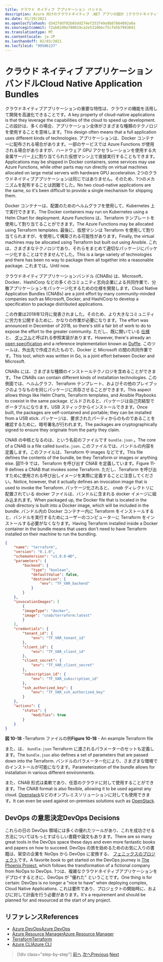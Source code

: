 ```yaml
---
title: クラウド ネイティブ アプリケーション バンドル
description: Azure 向けのクラウドネイティブ .NET アプリの設計 |クラウドネイティブアプリケーションバンドル
ms.date: 01/19/2021
ms.openlocfilehash: d3427ddf82b65dd274ef253749a9b87864092a0a
ms.sourcegitcommit: f2ab02d9a780819ca2e5310bbcf5cfe5b7993041
ms.translationtype: MT
ms.contentlocale: ja-JP
ms.lasthandoff: 02/03/2021
ms.locfileid: "99506137"
---
```

# <a name="cloud-native-application-bundles"></a><span data-ttu-id="ce6c8-103">クラウド ネイティブ アプリケーション バンドル</span><span class="sxs-lookup"><span data-stu-id="ce6c8-103">Cloud Native Application Bundles</span></span>

<span data-ttu-id="ce6c8-104">クラウドネイティブアプリケーションの重要な特性は、クラウドの機能を活用して開発を高速化できることです。</span><span class="sxs-lookup"><span data-stu-id="ce6c8-104">A key property of cloud-native applications is that they leverage the capabilities of the cloud to speed up development.</span></span> <span data-ttu-id="ce6c8-105">この設計は、多くの場合、アプリケーション全体がさまざまな種類のテクノロジを使用することを意味します。</span><span class="sxs-lookup"><span data-stu-id="ce6c8-105">This design often means that a full application uses different kinds of technologies.</span></span> <span data-ttu-id="ce6c8-106">アプリケーションは、Docker コンテナーに配布される場合があります。一部のサービスでは Azure Functions が使用される場合がありますが、ハードウェア GPU アクセラレーションを使用する大金属サーバー上に割り当てられた仮想マシン上で直接実行することもできます。</span><span class="sxs-lookup"><span data-stu-id="ce6c8-106">Applications may be shipped in Docker containers, some services may use Azure Functions, while other parts may run directly on virtual machines allocated on large metal servers with hardware GPU acceleration.</span></span> <span data-ttu-id="ce6c8-107">2つのクラウドネイティブアプリケーションは同じではありません。そのため、1つのメカニズムを配布することは困難でした。</span><span class="sxs-lookup"><span data-stu-id="ce6c8-107">No two cloud-native applications are the same, so it's been difficult to provide a single mechanism for shipping them.</span></span>

<span data-ttu-id="ce6c8-108">Docker コンテナーは、配置のためのヘルムグラフを使用して、Kubernetes 上で実行できます。</span><span class="sxs-lookup"><span data-stu-id="ce6c8-108">The Docker containers may run on Kubernetes using a Helm Chart for deployment.</span></span> <span data-ttu-id="ce6c8-109">Azure Functions は、Terraform テンプレートを使用して割り当てることができます。</span><span class="sxs-lookup"><span data-stu-id="ce6c8-109">The Azure Functions may be allocated using Terraform templates.</span></span> <span data-ttu-id="ce6c8-110">最後に、仮想マシンは Terraform を使用して割り当てられますが、を使用して構築される可能性があります。</span><span class="sxs-lookup"><span data-stu-id="ce6c8-110">Finally, the virtual machines may be allocated using Terraform but built out using Ansible.</span></span> <span data-ttu-id="ce6c8-111">これは、さまざまなテクノロジであり、それらをまとめて適切なパッケージにパッケージ化することはできませんでした。</span><span class="sxs-lookup"><span data-stu-id="ce6c8-111">This is a large variety of technologies and there has been no way to package them all together into a reasonable package.</span></span> <span data-ttu-id="ce6c8-112">これまでは。</span><span class="sxs-lookup"><span data-stu-id="ce6c8-112">Until now.</span></span>

<span data-ttu-id="ce6c8-113">クラウドネイティブアプリケーションバンドル (CNABs) は、Microsoft、Docker、HashiCorp などの多くのコミュニティ志向企業による共同作業で、分散アプリケーションをパッケージ化するための仕様を開発します。</span><span class="sxs-lookup"><span data-stu-id="ce6c8-113">Cloud Native Application Bundles (CNABs) are a joint effort by many community-minded companies such as Microsoft, Docker, and HashiCorp to develop a specification to package distributed applications.</span></span>

<span data-ttu-id="ce6c8-114">この作業は2018年12月に発表されました。そのため、より大きなコミュニティに労力を公開するために、かなりの作業が必要になります。</span><span class="sxs-lookup"><span data-stu-id="ce6c8-114">The effort was announced in December of 2018, so there's still a fair bit of work to do to expose the effort to the greater community.</span></span> <span data-ttu-id="ce6c8-115">ただし、既に開いている [仕様](https://github.com/deislabs/cnab-spec) と、 [ダッフル](https://duffle.sh/)と呼ばれる参照実装があります。</span><span class="sxs-lookup"><span data-stu-id="ce6c8-115">However, there's already an [open specification](https://github.com/deislabs/cnab-spec) and a reference implementation known as [Duffle](https://duffle.sh/).</span></span> <span data-ttu-id="ce6c8-116">このツールは、外出先で作成されたもので、Docker と Microsoft の間の共同作業です。</span><span class="sxs-lookup"><span data-stu-id="ce6c8-116">This tool, which was written in Go, is a joint effort between Docker and Microsoft.</span></span>

<span data-ttu-id="ce6c8-117">CNABs には、さまざまな種類のインストールテクノロジを含めることができます。</span><span class="sxs-lookup"><span data-stu-id="ce6c8-117">The CNABs can contain different kinds of installation technologies.</span></span> <span data-ttu-id="ce6c8-118">この側面では、ヘルムグラフ、Terraform テンプレート、およびその他のプレイブックのようなものを同じパッケージに共存させることができます。</span><span class="sxs-lookup"><span data-stu-id="ce6c8-118">This aspect allows things like Helm Charts, Terraform templates, and Ansible Playbooks to coexist in the same package.</span></span> <span data-ttu-id="ce6c8-119">ビルドされると、パッケージは自己完結型でポータブルになります。USB スティックからインストールできます。</span><span class="sxs-lookup"><span data-stu-id="ce6c8-119">Once built, the packages are self-contained and portable; they can be installed from a USB stick.</span></span>  <span data-ttu-id="ce6c8-120">パッケージは、要求されたパーティからのものであることを確認するために、暗号署名が行われます。</span><span class="sxs-lookup"><span data-stu-id="ce6c8-120">The packages are cryptographically signed to ensure they originate from the party they claim.</span></span>

<span data-ttu-id="ce6c8-121">CNAB の中核となるのは、という名前のファイルです `bundle.json` 。</span><span class="sxs-lookup"><span data-stu-id="ce6c8-121">The core of a CNAB is a file called `bundle.json`.</span></span> <span data-ttu-id="ce6c8-122">このファイルでは、バンドルの内容を定義します。このファイルは、Terraform や images などです。</span><span class="sxs-lookup"><span data-stu-id="ce6c8-122">This file defines the contents of the bundle, be they Terraform or images or anything else.</span></span> <span data-ttu-id="ce6c8-123">図11-9 では、Terraform を呼び出す CNAB を定義しています。</span><span class="sxs-lookup"><span data-stu-id="ce6c8-123">Figure 11-9 defines a CNAB that invokes some Terraform.</span></span> <span data-ttu-id="ce6c8-124">ただし、Terraform を呼び出すために使用される呼び出しイメージを実際に定義することに注意してください。</span><span class="sxs-lookup"><span data-stu-id="ce6c8-124">Notice, however, that it actually defines an invocation image that is used to invoke the Terraform.</span></span> <span data-ttu-id="ce6c8-125">パッケージ化されると、 *cnab* ディレクトリに配置されている docker ファイルは、バンドルに含まれる docker イメージに組み込まれます。</span><span class="sxs-lookup"><span data-stu-id="ce6c8-125">When packaged up, the Docker file that is located in the *cnab* directory is built into a Docker image, which will be included in the bundle.</span></span> <span data-ttu-id="ce6c8-126">バンドル内の Docker コンテナー内に Terraform をインストールすると、バンドルを実行するためにユーザーのコンピューターに Terraform をインストールする必要がなくなります。</span><span class="sxs-lookup"><span data-stu-id="ce6c8-126">Having Terraform installed inside a Docker container in the bundle means that users don't need to have Terraform installed on their machine to run the bundling.</span></span>

```json
{
    "name": "terraform",
    "version": "0.1.0",
    "schemaVersion": "v1.0.0-WD",
    "parameters": {
        "backend": {
            "type": "boolean",
            "defaultValue": false,
            "destination": {
                "env": "TF_VAR_backend"
            }
        }
    },
    "invocationImages": [
        {
        "imageType": "docker",
        "image": "cnab/terraform:latest"
        }
    ],
    "credentials": {
        "tenant_id": {
            "env": "TF_VAR_tenant_id"
        },
        "client_id": {
            "env": "TF_VAR_client_id"
        },
        "client_secret": {
            "env": "TF_VAR_client_secret"
        },
        "subscription_id": {
            "env": "TF_VAR_subscription_id"
        },
        "ssh_authorized_key": {
            "env": "TF_VAR_ssh_authorized_key"
        }
    },
    "actions": {
        "status": {
            "modifies": true
        }
    }
}
```

<span data-ttu-id="ce6c8-127">**図 10-18** -Terraform ファイルの例</span><span class="sxs-lookup"><span data-stu-id="ce6c8-127">**Figure 10-18** - An example Terraform file</span></span>

<span data-ttu-id="ce6c8-128">また、は、 `bundle.json` Terraform に渡されるパラメーターのセットも定義します。</span><span class="sxs-lookup"><span data-stu-id="ce6c8-128">The `bundle.json` also defines a set of parameters that are passed down into the Terraform.</span></span> <span data-ttu-id="ce6c8-129">バンドルのパラメーター化により、さまざまな環境でのインストールが可能になります。</span><span class="sxs-lookup"><span data-stu-id="ce6c8-129">Parameterization of the bundle allows for installation in various different environments.</span></span>

<span data-ttu-id="ce6c8-130">また、CNAB 形式は柔軟であり、任意のクラウドに対して使用することができます。</span><span class="sxs-lookup"><span data-stu-id="ce6c8-130">The CNAB format is also flexible, allowing it to be used against any cloud.</span></span> <span data-ttu-id="ce6c8-131">[Openstack](https://www.openstack.org/)などのオンプレミスソリューションに対しても使用できます。</span><span class="sxs-lookup"><span data-stu-id="ce6c8-131">It can even be used against on-premises solutions such as [OpenStack](https://www.openstack.org/).</span></span>

## <a name="devops-decisions"></a><span data-ttu-id="ce6c8-132">DevOps の意思決定</span><span class="sxs-lookup"><span data-stu-id="ce6c8-132">DevOps Decisions</span></span>

<span data-ttu-id="ce6c8-133">これらの日の DevOps 領域には多くの優れたツールがあり、これを成功させる方法についてはもっとすばらしい書籍や論文もあります。</span><span class="sxs-lookup"><span data-stu-id="ce6c8-133">There are so many great tools in the DevOps space these days and even more fantastic books and papers on how to succeed.</span></span> <span data-ttu-id="ce6c8-134">DevOps の旅を始めるためのお気に入りの書籍は、架空の企業を NoOps から DevOps に変換する、 [フェニックスのプロジェクト](https://www.oreilly.com/library/view/the-phoenix-project/9781457191350/)です。</span><span class="sxs-lookup"><span data-stu-id="ce6c8-134">A favorite book to get started on the DevOps journey is [The Phoenix Project](https://www.oreilly.com/library/view/the-phoenix-project/9781457191350/), which follows the transformation of a fictional company from NoOps to DevOps.</span></span> <span data-ttu-id="ce6c8-135">1つは、複雑なクラウドネイティブアプリケーションをデプロイするときに、DevOps が "優れた" ということです。</span><span class="sxs-lookup"><span data-stu-id="ce6c8-135">One thing is for certain: DevOps is no longer a "nice to have" when deploying complex, Cloud Native Applications.</span></span> <span data-ttu-id="ce6c8-136">これは要件であり、プロジェクトの開始時に、およびに対して計画を行う必要があります。</span><span class="sxs-lookup"><span data-stu-id="ce6c8-136">It's a requirement and should be planned for and resourced at the start of any project.</span></span>

## <a name="references"></a><span data-ttu-id="ce6c8-137">リファレンス</span><span class="sxs-lookup"><span data-stu-id="ce6c8-137">References</span></span>

- [<span data-ttu-id="ce6c8-138">Azure DevOps</span><span class="sxs-lookup"><span data-stu-id="ce6c8-138">Azure DevOps</span></span>](https://azure.microsoft.com/services/devops/)
- [<span data-ttu-id="ce6c8-139">Azure Resource Manager</span><span class="sxs-lookup"><span data-stu-id="ce6c8-139">Azure Resource Manager</span></span>](/azure/azure-resource-manager/management/overview)
- [<span data-ttu-id="ce6c8-140">Terraform</span><span class="sxs-lookup"><span data-stu-id="ce6c8-140">Terraform</span></span>](https://www.terraform.io/)
- [<span data-ttu-id="ce6c8-141">Azure CLI</span><span class="sxs-lookup"><span data-stu-id="ce6c8-141">Azure CLI</span></span>](/cli/azure/)

>[!div class="step-by-step"]
><span data-ttu-id="ce6c8-142">[前へ](infrastructure-as-code.md)
>[次へ](summary.md)</span><span class="sxs-lookup"><span data-stu-id="ce6c8-142">[Previous](infrastructure-as-code.md)
[Next](summary.md)</span></span>
